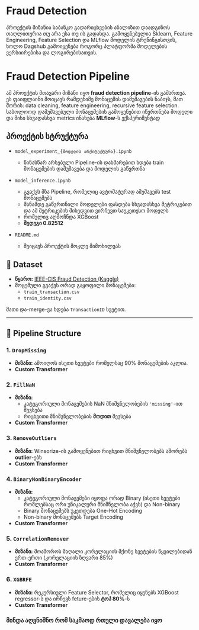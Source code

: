 # Fraud Detection

პროექტის მიზანია საბანკო გადარიცხვების ანალიზით დაადგინოს თაღლითურია თუ არა ესა თუ ის გადახდა.
გამოყენებულია Sklearn, Feature Engineering, Feature Selection და MLflow მოდელის ტრენინგისთვის, ხოლო Dagshub გამოიყენება როგორც პლატფორმა მოდელების ვერსიირებისა და ლოგირებისათვის.
# Fraud Detection Pipeline

ამ პროექტის მთავარი მიზანი იყო **fraud detection pipeline**-ის გამართვა. ეს ფაიფლაინი მოიცავს რამდენიმე მონაცემის დამუშავების ნაბიჯს, მათ შორის: data cleaning, feature engineering, recursive feature selection. საბოლოოდ დამუშავებული
მონაცემების გამოყენებით იწვრთნება მოდელი და მისი სხვადასხვა metrics ინახება **MLflow**-ს ექსპერიმენტად

## პროექტის სტრუქტურა

- `model_experiment_{მოდელის არქიტექტურა}.ipynb`  
  - წინასწარ არსებული Pipeline-ის დახმარებით ხდება train მონაცემების დამუშავება და მოდელის გაწვრთნა

- `model_inference.ipynb`  
  - გვაქვს მზა Pipeline, რომელიც ავტომატურად ამუშავებს test მონაცემებს
  - მანამდე გაწვრთნილი მოდელები ფასდება სხვადასხვა მეტრიკებით და ამ მეტრიკების მიხედვით ვირჩევთ საუკეთესო მოდელს
  - რომელიც აღმოჩნდა XGBoost 
  - **შედეგი 0.82512**

- `README.md`  
  - შეიცავს პროექტის მოკლე მიმოხილვას


## 📁 Dataset

- **წყარო:** [IEEE-CIS Fraud Detection (Kaggle)](https://www.kaggle.com/c/ieee-fraud-detection)
- მოცემული გვაქვს ორად გაყოფილი მონაცემები:
  - `train_transaction.csv`
  - `train_identity.csv`

მათი და-merge-ვა ხდება `TransactionID` სვეტით.

---

## 🧪 Pipeline Structure


### 1. `DropMissing`
- **მიზანი:** ამოიღოს ისეთი სვეტები რომელსაც 90% მონაცემების აკლია.
- **Custom Transformer**

### 2. `FillNaN`
- **მიზანი:**
  - კატეგორიული მონაცემების NaN მნიშვნელობების `'missing'`-ით შევსება
  - რიცხვითი მნიშვნელობების **მოდით** შევსება
- **Custom Transformer**

### 3. `RemoveOutliers`
- **მიზანი:** Winsorize-ის გამოყენებით რიცხვით მნიშვნელობებს აშორებს **outlier**-ებს
- **Custom Transformer**

### 4. `BinaryNonBinaryEncoder`
- **მიზანი:**
  - კატეგორიული მონაცემები იყოფა ორად Binary (ისეთი სვეტები რომლებსაც ორი უნიკალური მნიშნელობა აქვს) და Non-binary
  - Binary მონაცემებს უკეთდება One-Hot Encoding
  - Non-binary მონაცემებს Target Encoding
- **Custom Transformer**

### 5. `CorrelationRemover`
- **მიზანი:** მოაშოროს მაღალი კორელაციის მქონე სვეტების წყვილებიდან ერთ-ერთი (კორელაციის ზღვარი 85%)
- **Custom Transformer**

### 6. `XGBRFE`
- **მიზანი:** რეკურსიული Feature Selector, რომელიც იყენებს XGBoost regressor-ს და ირჩევს feture-ების **ტოპ 80%**-ს 
- **Custom Transformer**

### მინდა აღვნიშნო რომ საკმაოდ რთული დავალება იყო
